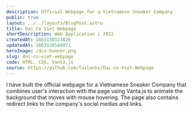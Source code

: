 ```yaml
---
description: Official Webpage for a Vietnamese Sneaker Company
public: true
layout: ../../layouts/BlogPost.astro
title: Dai Co Viet Webpage
shortDescription: Web Application | 2022
createdAt: 1663138523826
updatedAt: 1663138544071
heroImage: /dcv-banner.png
slug: dai-co-viet-webpage
code: HTML, CSS, Vanta.js
source: https://github.com/Tuilanhi/Dai-Co-Viet-Webpage
---
```


I have built the official webpage for a Vietnamese Sneaker Company that combines user's interaction with the page using Vanta.js to animate the background that moves with mouse hovering. The page also contains redirect links to the company's social medias and links.
